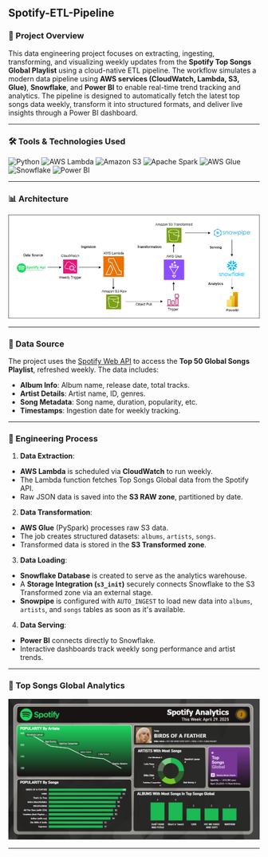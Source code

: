 ## Spotify-ETL-Pipeline

### 📌 Project Overview

This data engineering project focuses on extracting, ingesting, transforming, and visualizing weekly updates from the **Spotify Top Songs Global Playlist** using a cloud-native ETL pipeline. The workflow simulates a modern data pipeline using **AWS services (CloudWatch, Lambda, S3, Glue)**, **Snowflake**, and **Power BI** to enable real-time trend tracking and analytics. The pipeline is designed to automatically fetch the latest top songs data weekly, transform it into structured formats, and deliver live insights through a Power BI dashboard.

---

### 🛠️ Tools & Technologies Used

<p align="left">
<img src="https://img.shields.io/badge/Python-3776AB?style=for-the-badge&logo=python&logoColor=white" alt="Python"/> 
<img src="https://img.shields.io/badge/AWS%20Lambda-FF9900?style=for-the-badge&logo=awslambda&logoColor=white" alt="AWS Lambda"/> 
<img src="https://img.shields.io/badge/Amazon%20S3-569A31?style=for-the-badge&logo=amazons3&logoColor=white" alt="Amazon S3"/>
<img src="https://img.shields.io/badge/Spark-E25A1C?style=for-the-badge&logo=apachespark&logoColor=white" alt="Apache Spark"/>
<img src="https://img.shields.io/badge/AWS%20Glue-6B47DC?style=for-the-badge&logo=amazonaws&logoColor=white" alt="AWS Glue"/>
<img src="https://img.shields.io/badge/Snowflake-56B9EB?style=for-the-badge&logo=snowflake&logoColor=white" alt="Snowflake"/> 
<img src="https://img.shields.io/badge/Power%20BI-F2C811?style=for-the-badge&logo=powerbi&logoColor=black" alt="Power BI"/> 
</p>

---

### 📊 Architecture

![Project Architecture](project_architecture.png)

---

### 📑 Data Source

The project uses the [Spotify Web API](https://developer.spotify.com/documentation/web-api/) to access the **Top 50 Global Songs Playlist**, refreshed weekly. The data includes:


- **Album Info**: Album name, release date, total tracks.
- **Artist Details**: Artist name, ID, genres.
- **Song Metadata**: Song name, duration, popularity, etc.
- **Timestamps**: Ingestion date for weekly tracking.

---

### 🚀 Engineering Process

1. **Data Extraction**:
- **AWS Lambda** is scheduled via **CloudWatch** to run weekly.
- The Lambda function fetches Top Songs Global data from the Spotify API.
- Raw JSON data is saved into the **S3 RAW zone**, partitioned by date.

2. **Data Transformation**:
- **AWS Glue** (PySpark) processes raw S3 data.
- The job creates structured datasets: `albums`, `artists`, `songs`.
- Transformed data is stored in the **S3 Transformed zone**.

3. **Data Loading**:
- **Snowflake Database** is created to serve as the analytics warehouse.
- A **Storage Integration (`s3_init`)** securely connects Snowflake to the S3 Transformed zone via an external stage.
- **Snowpipe** is configured with `AUTO_INGEST` to load new data into `albums`, `artists`, and `songs` tables as soon as it's available.

4. **Data Serving**:
- **Power BI** connects directly to Snowflake.
- Interactive dashboards track weekly song performance and artist trends.

---

### 🎵 Top Songs Global Analytics

![Power BI Dashboard](visualization/powerbi.png)
<!-- Replace with your actual Power BI dashboard screenshot path -->

---

